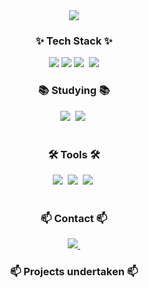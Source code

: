 <!--타이틀 부분-->
<div align="center">
<img src="https://capsule-render.vercel.app/api?type=waving&&color=timeGradient&height=300&section=header&text=김범규&fontSize=90" />
</div>

<!--내용 부분-->
<h3 align="center">✨ Tech Stack ✨</h3>
<div align="center">
  <img src="https://img.shields.io/badge/C-007396?style=for-the-badge&logo=C&logoColor=white">
  <img src="https://img.shields.io/badge/c++-00599C?style=for-the-badge&logo=c%2B%2B&logoColor=white">
  <img src="https://img.shields.io/badge/Unity3D-F3F3F3.svg?style=for-the-badge&logo=Unity&logoColor=black" />&nbsp
  <img src="https://img.shields.io/badge/Python-3776AB?style=for-the-badge&logo=Python&logoColor=white">
</div>


<h3 align="center">📚 Studying 📚</h3>
<div align="center">
  <img src="https://img.shields.io/badge/Unrealengine-007ACC.svg?style=unrealengine&logo=C&logoColor=white" />&nbsp
  <img src="https://img.shields.io/badge/MYSQL-FF4154?style=for-the-badge&logo=react%20query&logoColor=white" />&nbsp
</div>

<br>

<h3 align="center">🛠 Tools 🛠</h3>
<div align="center">
  <img src="https://img.shields.io/badge/github-F05033.svg?style=for-the-badge&logo=github&logoColor=white" />&nbsp
  <img src="https://img.shields.io/badge/Unity-181717.svg?style=for-the-badge&logo=Unity&logoColor=white" />&nbsp
  <img src="https://img.shields.io/badge/VSCODE-F3F3F3.svg?style=for-the-badge&logo=VSCODE&logoColor=black" />&nbsp
</div>

<br>


<h3 align="center">📫 Contact 📫</h3>
<div align="center">
  <a href="https://cafe.naver.com/bluetree00">
    <img src="https://img.shields.io/badge/Velog-1EBC8F?style=for-the-badge&logo=velog&logoColor=white" />&nbsp
  </a>
</div>

<h3 align="center">📫 Projects undertaken 📫</h3>

